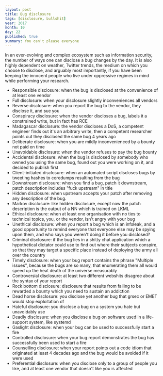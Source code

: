 ```yaml
---
layout: post
title: Bug disclosure
tags: [disclosure, bullshit]
year: 2017
month: 10
day: 22
published: true
summary: You can't please everyone
---
```

In an ever-evolving and complex ecosystem such as information security, the number of ways one can
disclose a bug changes by the day. It is also highly dependent on weather, Twitter trends, the
medium on which you choose to disclose, and arguably most importantly, if you have been keeping the
innocent people who live under oppressive regimes in mind while performing your research.

* Responsible disclosure: when the bug is disclosed at the convenience of at least one vendor
* Full disclosure: when your disclosure slightly inconveniences all vendors
* Reverse disclosure: when you report the bug to the vendor, they disclose it, and sue you
* Conspiracy disclosure: when the vendor discloses a bug, labels it a constrained write, but in fact
  has RCE
* Madagascar disclosure: the vendor discloses a DoS, a competent engineer finds out it's an
  arbitrary write, then a competent researcher points out they disclosed the same bug 4 years ago
* Deliberate disclosure: when you are mildly inconvenienced by a bounty not paid on time
* Unavoidable disclosure: when the vendor refuses to pay the bug bounty
* Accidental disclosure: when the bug is disclosed by somebody who owned you using the same bug,
  found out you were working on it, and decided to publish first
* Client-initiated disclosure: when an automated script discloses bugs by tweeting hashes to
  coredumps resulting from the bug
* Downstream disclosure: when you find a bug, patch it downstream, patch description includes "fuck
  upstream" in title
* Hidden disclosure: when upstream accepts your patch after removing any description of the bug.
* Markov disclosure: like hidden disclosure, except now the patch description is the output of a NN
  which is trained on LKML
* Ethical disclosure: when at least one organisation with no ties to technical topics, you, or the
  vendor, isn't angry with your bug
* Unethical disclosure: when you report a bug which is an infoleak, and a good opportunity to remind
  everyone that everyone else may be spying upon them, and who says you weren't doing it before you
  disclosed?
* Criminal disclosure: if the bug lies in a shitty chat application which a hypothetical dictator
  could use to find out where their subjects conspire, so that they may target a specific place
  instead of deploying the army all over the country
* Timely disclosure: when your bug report contains the phrase "Multiple issues", because the bugs
  are so many, that enumerating them all would speed up the heat death of the universe measurably
* Controversial disclosure: at least two different webshits disagree about the syntax of your report
* Rock bottom disclosure: disclosure that results from failing to be rewarded a bounty which you
  need to sustain an addiction
* Dead horse disclosure: you disclose yet another bug that grsec or EMET would stop exploitation of
* Hateful disclosure: you disclose a bug on a system you hate but unavoidably use
* Deadly disclosure: when you disclose a bug on software used in a life-support system, like systemd
* Gaslight disclosure: when your bug can be used to successfully start a fire
* Controlled disclosure: when your bug report demonstrates the bug has successfully been used to
  start a fire
* Counselling disclosure: when your report points out a code idiom that originated at least 4 decades
  ago and the bug would be avoided if it were used
* Preferential disclosure: when you disclose only to a group of people you like, and at least one
  vendor that doesn't like you is affected
